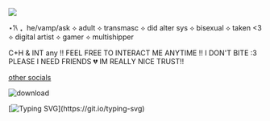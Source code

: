 ![](https://komarev.com/ghpvc/?username=ghostlyvamps&color=503d7a&style=plastic&label=PROFILE+VISITS) 


⋆𐙚 ₊‎ ‎  he/vamp/ask ⟡ adult ⟡ transmasc ⟡ did alter sys ⟡ bisexual ⟡ taken <3 ⟡ digital artist ⟡ gamer ⟡ multishipper 

C+H & INT any !! FEEL FREE TO INTERACT ME ANYTIME !! I DON'T BITE :3 PLEASE I NEED FRIENDS 💔 IM REALLY NICE TRUST!!

[other socials](https://guns.lol/ghostyvamps)

![download](https://github.com/user-attachments/assets/145e5740-a8b0-4f6c-a754-c85520df82a1)

[![Typing SVG](https://readme-typing-svg.demolab.com?font=Fira+Code&pause=1000&color=47E1F7&width=435&lines=JOJO%2C+THIS+IS+THE+LAST+OF+MY+HAMOOON!;TAKE+IT+FROM+MEEEEEE!)](https://git.io/typing-svg)
